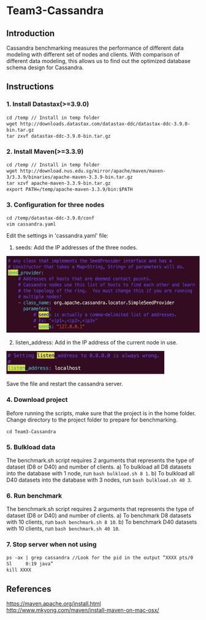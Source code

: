 # Team3-Cassandra

## Introduction
Cassandra benchmarking measures the performance of different data modeling with different set of nodes and clients. With comparison of different data modeling, this allows us to find out the optimized database schema design for Cassandra.

## Instructions
### 1. Install Datastax(>=3.9.0)
```
cd /temp // Install in temp folder
wget http://downloads.datastax.com/datastax-ddc/datastax-ddc-3.9.0-bin.tar.gz
tar zxvf datastax-ddc-3.9.0-bin.tar.gz
```

### 2. Install Maven(>=3.3.9)
```
cd /temp // Install in temp folder
wget http://download.nus.edu.sg/mirror/apache/maven/maven-3/3.3.9/binaries/apache-maven-3.3.9-bin.tar.gz
tar xzvf apache-maven-3.3.9-bin.tar.gz
export PATH=/temp/apache-maven-3.3.9/bin:$PATH
```

### 3. Configuration for three nodes
```
cd /temp/datastax-ddc-3.9.0/conf
vim cassandra.yaml
```
Edit the settings in 'cassandra.yaml' file:

1) seeds: Add the IP addresses of the three nodes.

<img src="https://github.com/jun159/Team3-Cassandra/blob/master/IMG%20CS4224.jpg" height ="200">
    
2) listen_address: Add in the IP address of the current node in use.

<img src="https://github.com/jun159/Team3-Cassandra/blob/master/IMG%202%20CS4224.png" height ="60">

Save the file and restart the cassandra server.

### 4. Download project
Before running the scripts, make sure that the project is in the home folder. Change directory to the project folder to prepare for benchmarking.
```
cd Team3-Cassandra 
```

### 5. Bulkload data
The benchmark.sh script requires 2 arguments that represents the type of dataset (D8 or D40) and number of clients. 
a) To bulkload all D8 datasets into the database with 1 node, run `bash bulkload.sh 8 1`. 
b) To bulkload all D40 datasets into the database with 3 nodes, run `bash bulkload.sh 40 3`. 

### 6. Run benchmark
The benchmark.sh script requires 2 arguments that represents the type of dataset (D8 or D40) and number of clients.
a) To benchmark D8 datasets with 10 clients, run `bash benchmark.sh 8 10`.
b) To benchmark D40 datasets with 10 clients, run `bash benchmark.sh 40 10`.

### 7. Stop server when not using
```
ps -ax | grep cassandra //Look for the pid in the output “XXXX pts/0    Sl     0:19 java”
kill XXXX
```

## References
https://maven.apache.org/install.html
http://www.mkyong.com/maven/install-maven-on-mac-osx/ 
